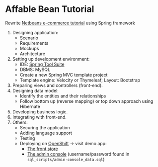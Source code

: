 Affable Bean Tutorial
=====================

Rewrite [Netbeans e-commerce tutorial](https://netbeans.org/kb/docs/javaee/ecommerce/intro.html) using Spring framework

1. Designing application:
   * Scenario
   * Requirements
   * Mockups
   * Architecture
2. Setting up development environment:
   * IDE: [Spring Tool Suite](https://spring.io/tools/sts/all)
   * DBMS: MySQL
   * Create a new Spring MVC template project
   * Template engine: Velocity or Thymeleaf; Layout: Bootstrap
3. Preparing views and controllers (front-end).
4. Designing data model:
   * Identify the entities and their relationships
   * Follow bottom up (reverse mapping) or top down approach using Hibernate
5. Developing business logic.
6. Integrating with front-end.
7. Others:
   * Securing the application
   * Adding language support
   * Testing
   * Deploying on [OpenShift](https://www.openshift.com/) -> visit demo app:
   	 - [The front store](http://affablebean-tonyvo.rhcloud.com/)
   	 - [The admin console](http://affablebean-tonyvo.rhcloud.com/admin) (username/password found in `sql_scripts/admin-console_data.sql`)
